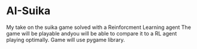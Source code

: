 # AI-Suika
My take on the suika game solved with a Reinforcment Learning agent
The game will be playable andyou will be able to compare it to a RL agent playing optimally.
Game will use pygame library.
